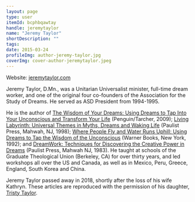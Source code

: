 ```yaml
---
layout: page
type: user
itemId: bcphbqawtay
handle: jeremytaylor
name: "Jeremy Taylor"
shortDescription: ""
tags:
date: 2015-03-24
profileImg: author-jeremy-taylor.jpg
coverImg: cover-author-jeremytaylor.jpeg
---
```


Website: [jeremytaylor.com](http://www.jeremytaylor.com)

Jeremy Taylor, D.Mn., was a Unitarian Universalist minister, full-time dream worker, and one of the original four co-founders of the Association for the Study of Dreams. He served as ASD President from 1994-1995.

He is the author of [The Wisdom of Your Dreams: Using Dreams to Tap Into Your Unconscious and Transform Your Life](https://www.amazon.com/Wisdom-Your-Dreams-Unconscious-Transform/dp/1585427543) (Penguin/Tarcher, 2009); [Living Labyrinth: Universal Themes in Myths, Dreams and Waking Life](https://www.amazon.com/gp/product/B005GJ7XGY) (Paulist Press, Mahwah, NJ, 1998); [Where People Fly and Water Runs Uphill: Using Dreams to Tap the Wisdom of the Unconscious](https://www.amazon.com/gp/product/0446394629) (Warner Books, New York, 1992); and [DreamWork: Techniques for Discovering the Creative Power in Dreams](https://www.amazon.com/gp/product/0809125250) (Paulist Press, Mahwah NJ, 1983). He taught at schools of the Graduate Theological Union (Berkeley, CA) for over thirty years, and led workshops all over the US and Canada, as well as in Mexico, Peru, Greece, England, South Korea and China.

Jeremy Taylor passed away in 2018, shortly after the loss of his wife Kathryn. These articles are reproduced with the permission of his daughter, [Tristy Taylor](https://createwithspirit.wordpress.com).
